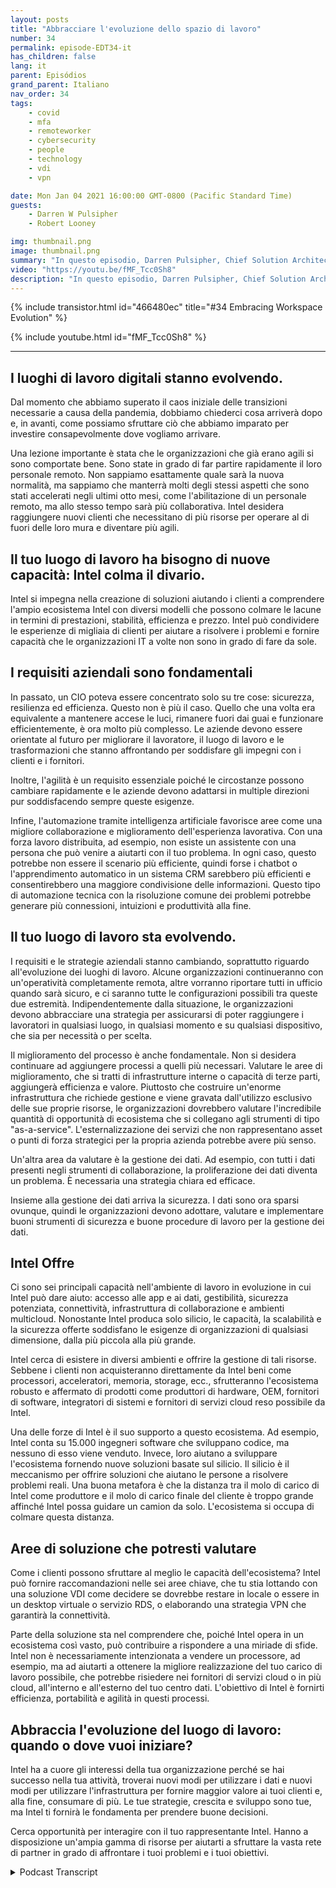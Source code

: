 ```yaml
---
layout: posts
title: "Abbracciare l'evoluzione dello spazio di lavoro"
number: 34
permalink: episode-EDT34-it
has_children: false
lang: it
parent: Episódios
grand_parent: Italiano
nav_order: 34
tags:
    - covid
    - mfa
    - remoteworker
    - cybersecurity
    - people
    - technology
    - vdi
    - vpn

date: Mon Jan 04 2021 16:00:00 GMT-0800 (Pacific Standard Time)
guests:
    - Darren W Pulsipher
    - Robert Looney

img: thumbnail.png
image: thumbnail.png
summary: "In questo episodio, Darren Pulsipher, Chief Solution Architect del settore pubblico, e Robert Looney, Americas Data Center Sales Manager di Intel, parlano dell'utilizzo di un approccio strategico per abbracciare l'attuale evoluzione del luogo di lavoro. La pandemia di COVID ha creato sfide e transizioni significative nel luogo di lavoro. Intel sta aiutando i clienti a sfruttare le tecnologie per affrontare al meglio le sfide in corso nella nuova normalità."
video: "https://youtu.be/fMF_Tcc0Sh8"
description: "In questo episodio, Darren Pulsipher, Chief Solution Architect del settore pubblico, e Robert Looney, Americas Data Center Sales Manager di Intel, parlano dell'utilizzo di un approccio strategico per abbracciare l'attuale evoluzione del luogo di lavoro. La pandemia di COVID ha creato sfide e transizioni significative nel luogo di lavoro. Intel sta aiutando i clienti a sfruttare le tecnologie per affrontare al meglio le sfide in corso nella nuova normalità."
---
```


<div>
{% include transistor.html id="466480ec" title="#34 Embracing Workspace Evolution" %}

{% include youtube.html id="fMF_Tcc0Sh8" %}
</div>

---

## I luoghi di lavoro digitali stanno evolvendo.

Dal momento che abbiamo superato il caos iniziale delle transizioni necessarie a causa della pandemia, dobbiamo chiederci cosa arriverà dopo e, in avanti, come possiamo sfruttare ciò che abbiamo imparato per investire consapevolmente dove vogliamo arrivare.

Una lezione importante è stata che le organizzazioni che già erano agili si sono comportate bene. Sono state in grado di far partire rapidamente il loro personale remoto. Non sappiamo esattamente quale sarà la nuova normalità, ma sappiamo che manterrà molti degli stessi aspetti che sono stati accelerati negli ultimi otto mesi, come l'abilitazione di un personale remoto, ma allo stesso tempo sarà più collaborativa. Intel desidera raggiungere nuovi clienti che necessitano di più risorse per operare al di fuori delle loro mura e diventare più agili.

## Il tuo luogo di lavoro ha bisogno di nuove capacità: Intel colma il divario.

Intel si impegna nella creazione di soluzioni aiutando i clienti a comprendere l'ampio ecosistema Intel con diversi modelli che possono colmare le lacune in termini di prestazioni, stabilità, efficienza e prezzo. Intel può condividere le esperienze di migliaia di clienti per aiutare a risolvere i problemi e fornire capacità che le organizzazioni IT a volte non sono in grado di fare da sole.

## I requisiti aziendali sono fondamentali

In passato, un CIO poteva essere concentrato solo su tre cose: sicurezza, resilienza ed efficienza. Questo non è più il caso. Quello che una volta era equivalente a mantenere accese le luci, rimanere fuori dai guai e funzionare efficientemente, è ora molto più complesso. Le aziende devono essere orientate al futuro per migliorare il lavoratore, il luogo di lavoro e le trasformazioni che stanno affrontando per soddisfare gli impegni con i clienti e i fornitori.

Inoltre, l'agilità è un requisito essenziale poiché le circostanze possono cambiare rapidamente e le aziende devono adattarsi in multiple direzioni pur soddisfacendo sempre queste esigenze.

Infine, l'automazione tramite intelligenza artificiale favorisce aree come una migliore collaborazione e miglioramento dell'esperienza lavorativa. Con una forza lavoro distribuita, ad esempio, non esiste un assistente con una persona che può venire a aiutarti con il tuo problema. In ogni caso, questo potrebbe non essere il scenario più efficiente, quindi forse i chatbot o l'apprendimento automatico in un sistema CRM sarebbero più efficienti e consentirebbero una maggiore condivisione delle informazioni. Questo tipo di automazione tecnica con la risoluzione comune dei problemi potrebbe generare più connessioni, intuizioni e produttività alla fine.

## Il tuo luogo di lavoro sta evolvendo.

I requisiti e le strategie aziendali stanno cambiando, soprattutto riguardo all'evoluzione dei luoghi di lavoro. Alcune organizzazioni continueranno con un'operatività completamente remota, altre vorranno riportare tutti in ufficio quando sarà sicuro, e ci saranno tutte le configurazioni possibili tra queste due estremità. Indipendentemente dalla situazione, le organizzazioni devono abbracciare una strategia per assicurarsi di poter raggiungere i lavoratori in qualsiasi luogo, in qualsiasi momento e su qualsiasi dispositivo, che sia per necessità o per scelta.

Il miglioramento del processo è anche fondamentale. Non si desidera continuare ad aggiungere processi a quelli più necessari. Valutare le aree di miglioramento, che si tratti di infrastrutture interne o capacità di terze parti, aggiungerà efficienza e valore. Piuttosto che costruire un'enorme infrastruttura che richiede gestione e viene gravata dall'utilizzo esclusivo delle sue proprie risorse, le organizzazioni dovrebbero valutare l'incredibile quantità di opportunità di ecosistema che si collegano agli strumenti di tipo "as-a-service". L'esternalizzazione dei servizi che non rappresentano asset o punti di forza strategici per la propria azienda potrebbe avere più senso.

Un'altra area da valutare è la gestione dei dati. Ad esempio, con tutti i dati presenti negli strumenti di collaborazione, la proliferazione dei dati diventa un problema. È necessaria una strategia chiara ed efficace.

Insieme alla gestione dei dati arriva la sicurezza. I dati sono ora sparsi ovunque, quindi le organizzazioni devono adottare, valutare e implementare buoni strumenti di sicurezza e buone procedure di lavoro per la gestione dei dati.

## Intel Offre

Ci sono sei principali capacità nell'ambiente di lavoro in evoluzione in cui Intel può dare aiuto: accesso alle app e ai dati, gestibilità, sicurezza potenziata, connettività, infrastruttura di collaborazione e ambienti multicloud. Nonostante Intel produca solo silicio, le capacità, la scalabilità e la sicurezza offerte soddisfano le esigenze di organizzazioni di qualsiasi dimensione, dalla più piccola alla più grande.

Intel cerca di esistere in diversi ambienti e offrire la gestione di tali risorse. Sebbene i clienti non acquisteranno direttamente da Intel beni come processori, acceleratori, memoria, storage, ecc., sfrutteranno l'ecosistema robusto e affermato di prodotti come produttori di hardware, OEM, fornitori di software, integratori di sistemi e fornitori di servizi cloud reso possibile da Intel.

Una delle forze di Intel è il suo supporto a questo ecosistema. Ad esempio, Intel conta su 15.000 ingegneri software che sviluppano codice, ma nessuno di esso viene venduto. Invece, loro aiutano a sviluppare l'ecosistema fornendo nuove soluzioni basate sul silicio. Il silicio è il meccanismo per offrire soluzioni che aiutano le persone a risolvere problemi reali. Una buona metafora è che la distanza tra il molo di carico di Intel come produttore e il molo di carico finale del cliente è troppo grande affinché Intel possa guidare un camion da solo. L'ecosistema si occupa di colmare questa distanza.

## Aree di soluzione che potresti valutare

Come i clienti possono sfruttare al meglio le capacità dell'ecosistema? Intel può fornire raccomandazioni nelle sei aree chiave, che tu stia lottando con una soluzione VDI come decidere se dovrebbe restare in locale o essere in un desktop virtuale o servizio RDS, o elaborando una strategia VPN che garantirà la connettività.

Parte della soluzione sta nel comprendere che, poiché Intel opera in un ecosistema così vasto, può contribuire a rispondere a una miriade di sfide. Intel non è necessariamente intenzionata a vendere un processore, ad esempio, ma ad aiutarti a ottenere la migliore realizzazione del tuo carico di lavoro possibile, che potrebbe risiedere nei fornitori di servizi cloud o in più cloud, all'interno e all'esterno del tuo centro dati. L'obiettivo di Intel è fornirti efficienza, portabilità e agilità in questi processi.

## Abbraccia l'evoluzione del luogo di lavoro: quando o dove vuoi iniziare?

Intel ha a cuore gli interessi della tua organizzazione perché se hai successo nella tua attività, troverai nuovi modi per utilizzare i dati e nuovi modi per utilizzare l'infrastruttura per fornire maggior valore ai tuoi clienti e, alla fine, consumare di più. Le tue strategie, crescita e sviluppo sono tue, ma Intel ti fornirà le fondamenta per prendere buone decisioni.

Cerca opportunità per interagire con il tuo rappresentante Intel. Hanno a disposizione un'ampia gamma di risorse per aiutarti a sfruttare la vasta rete di partner in grado di affrontare i tuoi problemi e i tuoi obiettivi.



<details>
<summary> Podcast Transcript </summary>

<p></p>

</details>
